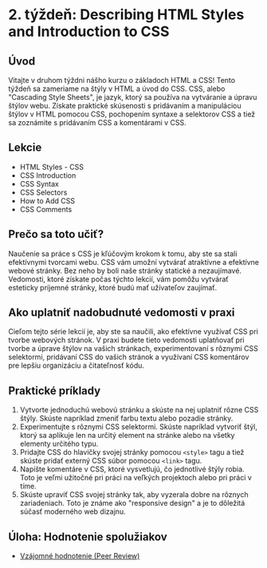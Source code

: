# 2. týždeň: Describing HTML Styles and Introduction to CSS

## Úvod

Vitajte v druhom týždni nášho kurzu o základoch HTML a CSS! Tento týždeň sa zameriame na štýly v HTML a úvod do CSS. CSS, alebo "Cascading Style Sheets", je jazyk, ktorý sa používa na vytváranie a úpravu štýlov webu. Získate praktické skúsenosti s pridávaním a manipuláciou štýlov v HTML pomocou CSS, pochopením syntaxe a selektorov CSS a tiež sa zoznámite s pridávaním CSS a komentárami v CSS.

## Lekcie

- HTML Styles - CSS
- CSS Introduction
- CSS Syntax
- CSS Selectors
- How to Add CSS
- CSS Comments

## Prečo sa toto učiť?

Naučenie sa práce s CSS je kľúčovým krokom k tomu, aby ste sa stali efektívnymi tvorcami webu. CSS vám umožní vytvárať atraktívne a efektívne webové stránky. Bez neho by boli naše stránky statické a nezaujímavé. Vedomosti, ktoré získate počas týchto lekcií, vám pomôžu vytvárať esteticky príjemné stránky, ktoré budú mať užívateľov zaujímať.

## Ako uplatniť nadobudnuté vedomosti v praxi

Cieľom tejto série lekcií je, aby ste sa naučili, ako efektívne využívať CSS pri tvorbe webových stránok. V praxi budete tieto vedomosti uplatňovať pri tvorbe a úprave štýlov na vašich stránkach, experimentovaní s rôznymi CSS selektormi, pridávaní CSS do vašich stránok a využívaní CSS komentárov pre lepšiu organizáciu a čitateľnosť kódu.

## Praktické príklady

1. Vytvorte jednoduchú webovú stránku a skúste na nej uplatniť rôzne CSS štýly. Skúste napríklad zmeniť farbu textu alebo pozadie stránky.
2. Experimentujte s rôznymi CSS selektormi. Skúste napríklad vytvoriť štýl, ktorý sa aplikuje len na určitý element na stránke alebo na všetky elementy určitého typu.
3. Pridajte CSS do hlavičky svojej stránky pomocou `<style>` tagu a tiež skúste pridať externý CSS súbor pomocou `<link>` tagu.
4. Napíšte komentáre v CSS, ktoré vysvetlujú, čo jednotlivé štýly robia. Toto je veľmi užitočné pri práci na veľkých projektoch alebo pri práci v tíme.
5. Skúste upraviť CSS svojej stránky tak, aby vyzerala dobre na rôznych zariadeniach. Toto je známe ako "responsive design" a je to dôležitá súčasť moderného web dizajnu.

## Úloha: Hodnotenie spolužiakov

- [Vzájomné hodnotenie (Peer Review)](/2_rocnik/1_polrok/lekcie/PeerReview.md)
